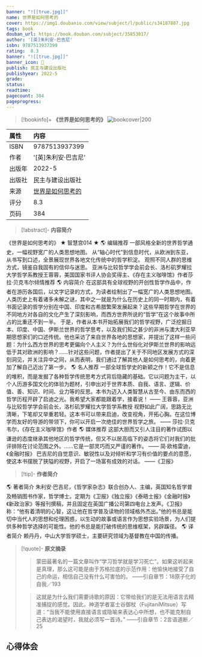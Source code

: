 ```yaml
---
banner: "![[true.jpg]]"
name: 世界是如何思考的
cover: https://img1.doubanio.com/view/subject/l/public/s34187887.jpg
tags: book
douban_url: https://book.douban.com/subject/35853017/
author: '[英]朱利安·巴吉尼'
isbn: 9787513937399
rating:  8.3 
banner: "![[true.jpg]]"
banner_icon: 📖
publish: 民主与建设出版社
publishyear: 2022-5
grade:
status: 
readtime:
pagecount: 384
pageprogress: 
---
```

> [!bookinfo]+ **《世界是如何思考的》**
> ![bookcover|200](https://img1.doubanio.com/view/subject/l/public/s34187887.jpg)
>
| 属性   | 内容                                       |
|:------ |:------------------------------------------ |
| ISBN   | 9787513937399                             |
| 作者   | '[英]朱利安·巴吉尼'                           |
| 出版年 | 2022-5                      | 
| 出版社 | 民主与建设出版社                          |
| 来源   | [世界是如何思考的](https://book.douban.com/subject/35853017/) |
| 评分   |  8.3                            |
| 页码   | 384                        |

> [!abstract]- **内容简介**
> 
《世界是如何思考的》
★ 智慧宫014 ★
🌎 编辑推荐
一部风格全新的世界哲学通史，一幅视野宽广的人类思想地图。
从“轴心时代”到信息时代，从欧洲到东亚，从书写到口述，全景展现世界各地文化传统中的哲学积淀。
观照不同人群的思维方式，镜鉴自我固有的信仰与迷思。
亚洲与比较哲学学会前会长、洛杉矶罗耀拉大学哲学系教授王蓉蓉，美国国家书评人协会奖得主、《存在主义咖啡馆》作者莎拉·贝克韦尔倾情推荐
🌎 内容简介
在这部具有全球视野的开创性哲学作品中，作者在游历各国后，以文字记录的方式，为读者绘制出了一幅宽广的人类思想地图。
人类历史上有着诸多未解之谜，其中之一就是为什么在历史上的同一时期内，有着书面记录的哲学分别在中国、印度和古希腊繁荣发展起来？这些早期哲学在世界的不同地方对各自的文化产生了深刻影响，而西方世界所说的“哲学”在这个故事中所占的比重还不到一半。
于是，作者从本书开始拓展我们的哲学视野，广泛挖掘日本、印度、中国、伊斯兰世界的哲学思考，以及我们知之甚少的非洲与澳大利亚早期思想家们的口述传统。他也采访了来自世界各地的思想家，并提出了这样一些问题：为什么西方世界的思考更偏向个人主义？为什么世俗化对伊斯兰世界的影响远低于其对欧洲的影响？……针对这些问题，作者提出了关于不同地区发展方式的深刻洞见，并关注异中之同，从而表明，我们通过了解其他人是如何思考的，向着更加了解自己迈出了第一步。
🌎 名人推荐
一部全球哲学史的新颖之作！它不是信息的堆积，而是发掘了各种哲学传统思考方式背后隐藏的基础。它以问题为主干，以个人历游多国文化的体验为题材，引申出对于世界本质、自我、语言、逻辑、价值、善、知识、时间、业力等的反思。本书为迈入人类智慧从古至今、由东而西的哲学历程开辟了启迪之光。我希望大家都能跟着学，接着说！
—— 王蓉蓉，亚洲与比较哲学学会前会长，洛杉矶罗耀拉大学哲学系教授
视野如此广阔，思路无比清晰，下笔却又举重若轻。这本书可以带来启迪，改变视角，开拓心胸。在这位博学而友好的导游的带领下，你可以开启一次绝佳的世界哲学之旅。
—— 莎拉·贝克韦尔，《存在主义咖啡馆》作者
🌎 媒体推荐
这部大胆而又引人注目的著作试图以谦逊的态度继承其他地区的哲学传统，但又不以居高临下的姿态将它们对我们的批评排除在讨论范围之外。……它是一部灵巧而又严谨的著作。
—— 简·欧格雷迪，《金融时报》
巴吉尼的自觉意识、敏锐性以及对倾听和学习有价值的要点的意愿，使这本书摆脱了狭隘的视野，开启了一场富有成效的对话。
——《卫报》

> [!tip]- **作者简介**
>
 🌎 著者简介
朱利安·巴吉尼，《哲学家杂志》联合创办人、主编，英国知名哲学普及畅销图书作家，哲学博士。定期为《卫报》《独立报》《泰晤士报》《金融时报》《新政治家》等报刊撰稿，并且固定在英国广播公司第四电台上发声。《卫报》称：“他有着清明的心智，这让他在哲学普及读物的领域格外杰出。”他的书总是能切中当代人的思想和伦理困惑，以生动的故事或语言作为思想实验场景，为人们提供多种哲学选择的可能性。他的书总是能打破传统的思维框架，另辟蹊径。
🌎 译者简介
赖丹丹，中山大学哲学硕士，主要研究领域为基督教在中国的传播。


> [!quote]- **原文摘录**
>
>>蒙田最著名的一篇文章叫作“学习哲学就是学习死亡”。如果这听起来是真理，那么这可能是由于苏格拉底的示范作用：他愉快地接受了自己的命运，相信自己没有什么可害怕的。
——引自章节：18原子化的自我／193
 >
>> 这就是为什么我们需要诗歌的原因：它带给我们的是无法用语言去精准捕捉的感觉。因此，神道学者富士谷御杖（FujitaniMitsue）写道：“当我不能使用直接语言或隐喻来表达心中所想，也不能克制自己表达的渴望时，我就必须写一首诗。”
——引自章节：2言语道断／25

## 心得体会

